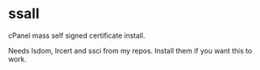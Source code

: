 # ssall
cPanel mass self signed certificate install.

Needs lsdom, lrcert and ssci from my repos. Install them if you want this to work.
